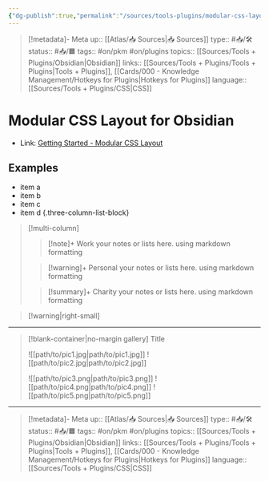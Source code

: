 ```yaml
---
{"dg-publish":true,"permalink":"/sources/tools-plugins/modular-css-layout-for-obsidian/"}
---
```


> [!metadata]- Meta
> up:: [[Atlas/📥 Sources\|📥 Sources]]
> type:: #📥/🛠
> status:: #📥/🟧 
> tags:: #on/pkm #on/plugins
> topics:: [[Sources/Tools + Plugins/Obsidian\|Obsidian]]
> links::  [[Sources/Tools + Plugins/Tools + Plugins\|Tools + Plugins]], [[Cards/000 - Knowledge Management/Hotkeys for Plugins\|Hotkeys for Plugins]]
> language:: [[Sources/Tools + Plugins/CSS\|CSS]]

# Modular CSS Layout for Obsidian

- Link: [Getting Started - Modular CSS Layout](https://efemkay.github.io/obsidian-modular-css-layout/) 

## Examples



- item a
- item b
- item c
- item d
{.three-column-list-block}

> [!multi-column]
>
>> [!note]+ Work
>> your notes or lists here. using markdown formatting
>
>> [!warning]+ Personal
>> your notes or lists here. using markdown formatting
>
>> [!summary]+ Charity
>> your notes or lists here. using markdown formatting

> [!warning|right-small]



---


> [!blank-container|no-margin gallery] Title
>
> ![[path/to/pic1.jpg\|path/to/pic1.jpg]]
> ![[path/to/pic2.jpg\|path/to/pic2.jpg]]
>
> ![[path/to/pic3.png\|path/to/pic3.png]]
> ![[path/to/pic4.png\|path/to/pic4.png]]
> ![[path/to/pic5.png\|path/to/pic5.png]]

---

> [!metadata]- Meta
> up:: [[Atlas/📥 Sources\|📥 Sources]]
> type:: #📥/🛠
> status:: #📥/🟧 
> tags:: #on/pkm #on/plugins
> topics:: [[Sources/Tools + Plugins/Obsidian\|Obsidian]]
> links::  [[Sources/Tools + Plugins/Tools + Plugins\|Tools + Plugins]], [[Cards/000 - Knowledge Management/Hotkeys for Plugins\|Hotkeys for Plugins]]
> language:: [[Sources/Tools + Plugins/CSS\|CSS]]
